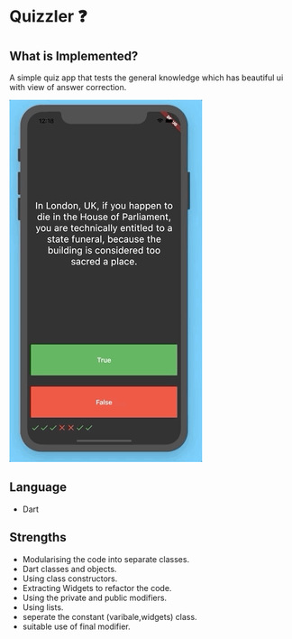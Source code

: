 # Quizzler ❓

## What is Implemented?

A simple quiz app that tests the general knowledge which has beautiful ui with view of answer correction. 

![Finished App](https://github.com/Shawon-Lodh/Quizzler-simple-question-answering-game-/blob/main/quizzler.gif)

## Language
- Dart

## Strengths
- Modularising the code into separate classes.
- Dart classes and objects.
- Using class constructors.
- Extracting Widgets to refactor the code.
- Using the private and public modifiers.
- Using lists.
- seperate the constant (varibale,widgets) class.
- suitable use of final modifier.